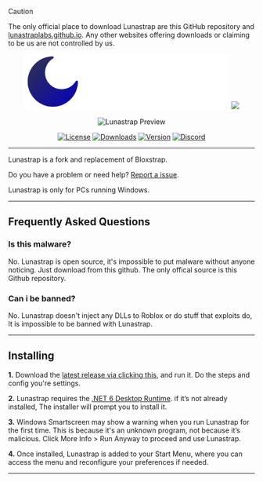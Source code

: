 > [!CAUTION]
> The only official place to download Lunastrap are this GitHub repository and [lunastraplabs.github.io](https://lunastraplabs.github.io). Any other websites offering downloads or claiming to be us are not controlled by us.

<p align="center">
    <img src="https://github.com/lunastraplabs/lunastrap/raw/main/Images/Bloxstrap-full-dark.png#gh-dark-mode-only" width="420">
    <img src="https://github.com/lunastraplabs/lunastrap/raw/main/Images/Bloxstrap-full-light.png#gh-light-mode-only" width="420">
</p>

<div align="center">

![Lunastrap Preview](https://i.imgur.com/dohmTWP.png)

[![License][shield-repo-license]][repo-license]
[![Downloads][shield-repo-releases]][repo-releases]
[![Version][shield-repo-latest]][repo-latest]
[![Discord][shield-discord-server]][discord-invite]

</div>

----

Lunastrap is a fork and replacement of Bloxstrap.

Do you have a problem or need help? [Report a issue](https://github.com/lunastraplabs/lunastrap/issues).

Lunastrap is only for PCs running Windows.

----

## Frequently Asked Questions

### Is this malware?

No. Lunastrap is open source, it's impossible to put malware without anyone noticing. Just download from this github. The only offical source is this Github repository.

### Can i be banned?

No. Lunastrap doesn't inject any DLLs to Roblox or do stuff that exploits do, It is impossible to be banned with Lunastrap.

----

## Installing

**1.** Download the [latest release via clicking this](https://github.com/lunastraplabs/lunastrap/releases/latest), and run it. Do the steps and config you're settings.

**2.** Lunastrap requires the [.NET 6 Desktop Runtime](https://aka.ms/dotnet-core-applaunch?missing_runtime=true&arch=x64&rid=win11-x64&apphost_version=6.0.16&gui=true). if it’s not already installed, The installer will prompt you to install it.

**3.** Windows Smartscreen may show a warning when you run Lunastrap for the first time. This is because it's an unknown program, not because it’s malicious. Click More Info > Run Anyway to proceed and use Lunastrap.

**4.** Once installed, Lunastrap is added to your Start Menu, where you can access the menu and reconfigure your preferences if needed.

----

[shield-repo-license]:  https://img.shields.io/github/license/lunastraplabs/lunastrap
[shield-repo-releases]: https://img.shields.io/github/downloads/lunastraplabs/lunastrap/latest/total?color=100da1
[shield-repo-latest]:   https://img.shields.io/github/v/release/lunastraplabs/lunastrap?color=100da1

[shield-discord-server]: https://img.shields.io/discord/1346760094578249728?logo=discord&logoColor=white&label=discord&color=4d3dff

[repo-license]:  https://github.com/lunastraplabs/lunastrap/blob/main/LICENSE
[repo-actions]:  https://github.com/lunastraplabs/lunastrap/actions
[repo-releases]: https://github.com/lunastraplabs/lunastrap/releases
[repo-latest]:   https://github.com/lunastraplabs/lunastrap/releases/latest

[discord-invite]:  https://discord.gg/sGqUH7RV2J

